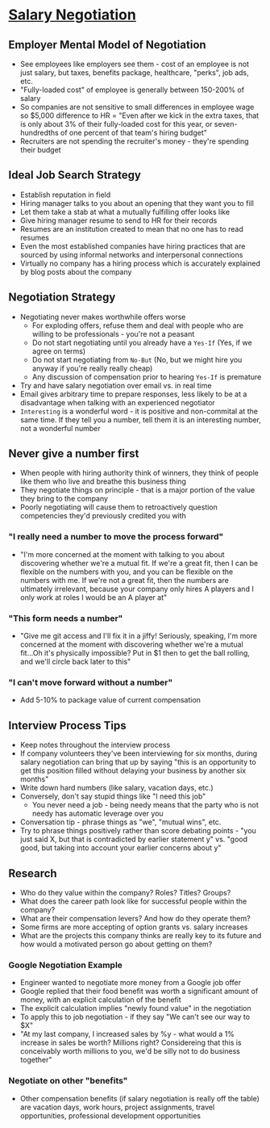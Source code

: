 # [Salary Negotiation](https://www.kalzumeus.com/2012/01/23/salary-negotiation/)

## Employer Mental Model of Negotiation

* See employees like employers see them - cost of an employee is not just salary, but taxes, benefits package, healthcare, "perks", job ads, etc.
 * "Fully-loaded cost" of employee is generally between 150-200% of salary
  * So companies are not sensitive to small differences in employee wage so $5,000 difference to HR = "Even after we kick in the extra taxes, that is only about 3% of their fully-loaded cost for this year, or seven-hundredths of one percent of that team's hiring budget"
* Recruiters are not spending the recruiter's money - they're spending their budget

## Ideal Job Search Strategy

* Establish reputation in field
* Hiring manager talks to you about an opening that they want you to fill
* Let them take a stab at what a mutually fulfilling offer looks like
* Give hiring manager resume to send to HR for their records
 * Resumes are an institution created to mean that no one has to read resumes
* Even the most established companies have hiring practices that are sourced by using informal networks and interpersonal connections
* Virtually no company has a hiring process which is accurately explained by blog posts about the company

## Negotiation Strategy

* Negotiating never makes worthwhile offers worse
  * For exploding offers, refuse them and deal with people who are willing to be professionals - you're not a peasant
  * Do not start negotiating until you already have a `Yes-If` (Yes, if we agree on terms)
  * Do not start negotiating from `No-But` (No, but we might hire you anyway if you're really really cheap)
  * Any discussion of compensation prior to hearing `Yes-If` is premature
* Try and have salary negotiation over email vs. in real time
 * Email gives arbitrary time to prepare responses, less likely to be at a disadvantage when talking with an experienced negotiator
* `Interesting` is a wonderful word - it is positive and non-commital at the same time. If they tell you a number, tell them it is an interesting number, not a wonderful number

## Never give a number first

* When people with hiring authority think of winners, they think of people like them who live and breathe this business thing
 * They negotiate things on principle - that is a major portion of the value they bring to the company
 * Poorly negotiating will cause them to retroactively question competencies they'd previously credited you with

### "I really need a number to move the process forward"

* "I'm more concerned at the moment with talking to you about discovering whether we're a mutual fit. If we're a great fit, then I can be flexible on the numbers with you, and you can be flexible on the numbers with me. If we're not a great fit, then the numbers are ultimately irrelevant, because your company only hires A players and I only work at roles I would be an A player at"

### "This form needs a number"

* "Give me git access and I'll fix it in a jiffy! Seriously, speaking, I'm more concerned at the moment with discovering whether we're a mutual fit...Oh it's physically impossible? Put in $1 then to get the ball rolling, and we'll circle back later to this"

### "I can't move forward without a number"

* Add 5-10% to package value of current compensation

## Interview Process Tips

* Keep notes throughout the interview process
 * If company volunteers they've been interviewing for six months, during salary negotiation can bring that up by saying "this is an opportunity to get this position filled without delaying your business by another six months"
 * Write down hard numbers (like salary, vacation days, etc.)
* Conversely, don't say stupid things like "I need this job"
  * You never need a job - being needy means that the party who is not needy has automatic leverage over you
* Conversation tip - phrase things as "we", "mutual wins", etc.
* Try to phrase things positively rather than score debating points - "you just said X, but that is contradicted by earlier statement y" vs. "good good, but taking into account your earlier concerns about y"

## Research

* Who do they value within the company? Roles? Titles? Groups?
* What does the career path look like for successful people within the company?
* What are their compensation levers? And how do they operate them?
* Some firms are more accepting of option grants vs. salary increases
* What are the projects this company thinks are really key to its future and how would a motivated person go about getting on them?


### Google Negotiation Example

* Engineer wanted to negotiate more money from a Google job offer
* Google replied that their food benefit was worth a significant amount of money, with an explicit calculation of the benefit
* The explicit calculation implies "newly found value" in the negotiation
* To apply this to job negotiation - if they say "We can't see our way to $X"
 * "At my last company, I increased sales by %y - what would a 1% increase in sales be worth? Millions right? Considereing that this is conceivably worth millions to you, we'd be silly not to do business together"

### Negotiate on other "benefits"

* Other compensation benefits (if salary negotiation is really off the table) are vacation days, work hours, project assignments, travel opportunities, professional development opportunities

